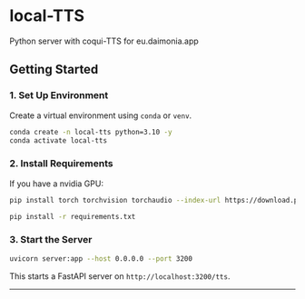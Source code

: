 # local-TTS
Python server with coqui-TTS for eu.daimonia.app

## Getting Started
### 1. Set Up Environment

Create a virtual environment using `conda` or `venv`.

```bash
conda create -n local-tts python=3.10 -y
conda activate local-tts
```

### 2. Install Requirements
If you have a nvidia GPU:
```bash
pip install torch torchvision torchaudio --index-url https://download.pytorch.org/whl/cu118
```
```bash
pip install -r requirements.txt
```
### 3. Start the Server

```bash
uvicorn server:app --host 0.0.0.0 --port 3200
```

This starts a FastAPI server on `http://localhost:3200/tts`.

---